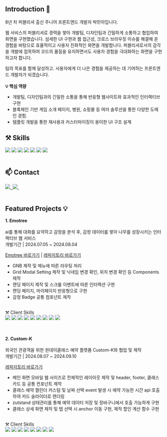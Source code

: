 ## Introduction 👋
8년 차 퍼블리셔 출신 주니어 프론트엔드 개발자 박민아입니다.

웹 서비스의 퍼블리셔로 경력을 쌓아 개발팀, 디자인팀과 긴밀하게 소통하고 협업하여 화면을 구현했습니다. 섬세한 UI 구현과 웹 접근성, 크로스 브라우징 이슈를 해결해 온 경험을 바탕으로 효율적이고 사용자 친화적인 화면을 개발합니다. 퍼블리셔로서의 감각을 개발에 접목하여 코드의 품질을 유지하면서도 사용자 경험을 극대화하는 화면을 구현하고자 합니다.

팀의 목표를 함께 달성하고. 사용자에게 더 나은 경험을 제공하는 데 기여하는 프론트엔드 개발자가 되겠습니다.
<br><br>
<b>💡 핵심 역량</b>
- 개발팀, 디자인팀과의 긴밀한 소통을 통해 반응형 웹사이트와 효과적인 인터랙티브 구현<br>
- 블록체인 기반 게임 소개 페이지, 병원, 쇼핑몰 등 여러 솔루션을 통한 다양한 도메인 경험.<br>
- 템플릿 개발을 통한 재사용과 커스터마이징이 용이한 UI 구조 설계<br>

## ⚒ Skills
<div>
<img src="https://img.shields.io/badge/Typescript-3178C6?style=flat-square&logo=Typescript&logoColor=white"/>
<img src="https://img.shields.io/badge/React-61DAFB?style=flat-square&logo=React&logoColor=white"/>
<img src="https://img.shields.io/badge/React-Router-CA4245?style=flat-square&logo=ReactRouter&logoColor=white"/>
<img src="https://img.shields.io/badge/Redux-Toolkit-764ABC?style=flat-square&logo=Redux&logoColor=white"/>
<img src="https://img.shields.io/badge/Styled-Component-DB7093?style=flat-square&logo=StyledComponent&logoColor=white"/>
<img src="https://img.shields.io/badge/Vite-646CFF?style=flat-square&logo=Vite&logoColor=white"/>
<img src="https://img.shields.io/badge/Github-Actions-339AF0?style=flat-square&logo=Github-Actions&logoColor=white"/>
</div>
<br>

## 📫 Contact
<div>
  <a href="https://29-0.tistory.com/">
    <img src="https://img.shields.io/badge/Velog-1EBC8F?style=for-the-badge&logo=velog&logoColor=white" />&nbsp
  </a>
  <a href="mailto:devpma9@gmail.com">
    <img
      src="https://img.shields.io/badge/devpma9@gmail.com-D14836?style=for-the-badge&logo=gmail&logoColor=white"/>&nbsp
  </a>
</div>
<br>

## Featured Projects 💡

<b>1. Emotree</b>
<br><br>
ai를 통해 대화를 요약하고 감정을 분석 후, 감정 데이터를 쌓아 나무를 성장시키는 인터랙티브 웹 서비스<br>
개발기간 | 2024.07.05 ~ 2024.08.04

[Emotree 바로가기](https://emotree.yoyobar.xyz/)
|
[레파지토리 바로가기](https://github.com/OZ-Coding-School/oz_03_main-003-FE)

- GNB 제작 및 메뉴에 따른 라우팅 처리
- Grid Modal Setting 제작 및 닉네임 변경 확인, 위치 변경 확인 등 Components 제작
- 랜딩 페이지 제작 및 스크롤 이벤트에 따른 인터랙션 구현
- 랜딩 페이지, 마이페이지 반응형으로 구현
- 감정 Badge 공통 컴포넌트 제작
<br>
⚒ Client Skills
<br>
<div>
  <img src="https://img.shields.io/badge/Typescript-3178C6?style=flat-square&logo=Typescript&logoColor=white"/>
  <img src="https://img.shields.io/badge/React-61DAFB?style=flat-square&logo=React&logoColor=white"/>
  <img src="https://img.shields.io/badge/Zutstand-fcba03?style=flat-square&logo=Zotero&logoColor=white"/>
  <img src="https://img.shields.io/badge/Axios-5A29E4?style=flat-square&logo=Axios&logoColor=white"/>
  <img src="https://img.shields.io/badge/tailwindCSS-06B6D4?style=flat-square&logo=TailwindCss&logoColor=white"/>
  <img src="https://img.shields.io/badge/tailwind-Merge-06B6D4?style=flat-square&logo=TailwindCss&logoColor=white"/>
  <img src="https://img.shields.io/badge/Github-Actions-2088FF?style=flat-square&logo=GithubActions&logoColor=white"/>
  <img src="https://img.shields.io/badge/Framer-0055FF?style=flat-square&logo=Framer&logoColor=white"/>
  <img src="https://img.shields.io/badge/AWS-S3-569A31?style=flat-square&logo=AmazonS3&logoColor=white"/>
</div>

<br><br>
<b>2. Custom-K</b>
<br><br>
외국인 관광객을 위한 원데이클래스 예약 플랫폼 Custom-K와 협업 및 제작<br>
개발기간 | 2024.08.07 ~ 2024.09.10

[레파지토리 바로가기](https://github.com/OZ-Coding-School/oz_03_collabo-002-FE?tab=readme-ov-file)

- 메인 화면 모바일 웹 사이즈로 전체적인 레이아웃 제작 및 header, footer, 클래스 카드 등 공통 컨포넌트 제작
- 클래스 예약 캘린더 커스텀 및 날짜 선택 event 발생 시 예약 가능한 시간 api 호출하여 카드 슬라이더로 렌더링
- zutstand 상태관리를 통해 예약 데이터 저장 및 장바구니에서 호출 가능하게 구현
- 클래스 상세 화면 제작 및 탭 선택 시 anchor 이동 구현, 제작 할인 계산 함수 구현
<br>
⚒ Client Skills
<br>
<div>
  <img src="https://img.shields.io/badge/Typescript-3178C6?style=flat-square&logo=Typescript&logoColor=white"/>
  <img src="https://img.shields.io/badge/React-61DAFB?style=flat-square&logo=React&logoColor=white"/>
  <img src="https://img.shields.io/badge/Zutstand-fcba03?style=flat-square&logo=Zotero&logoColor=white"/>
  <img src="https://img.shields.io/badge/ReactHook-Form-EC5990?style=flat-square&logo=ReactHookForm&logoColor=white"/>
  <img src="https://img.shields.io/badge/Axios-5A29E4?style=flat-square&logo=Axios&logoColor=white"/>
  <img src="https://img.shields.io/badge/tailwindCSS-06B6D4?style=flat-square&logo=TailwindCss&logoColor=white"/>
  <img src="https://img.shields.io/badge/Swiper-6332F6?style=flat-square&logo=Swiper&logoColor=white"/>
  <img src="https://img.shields.io/badge/Vite-646CFF?style=flat-square&logo=Vite&logoColor=white"/>
</div>



<!--
**devpma/devpma** is a ✨ _special_ ✨ repository because its `README.md` (this file) appears on your GitHub profile.

Here are some ideas to get you started:

- 🔭 I’m currently working on ...
- 🌱 I’m currently learning ...
- 👯 I’m looking to collaborate on ...
- 🤔 I’m looking for help with ...
- 💬 Ask me about ...
- 📫 How to reach me: ...
- 😄 Pronouns: ...
- ⚡ Fun fact: ...
-->
